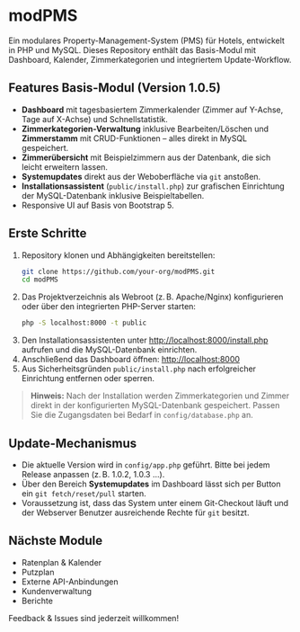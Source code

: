 # modPMS

Ein modulares Property-Management-System (PMS) für Hotels, entwickelt in PHP und MySQL. Dieses Repository enthält das Basis-Modul mit Dashboard, Kalender, Zimmerkategorien und integriertem Update-Workflow.

## Features Basis-Modul (Version 1.0.5)

- **Dashboard** mit tagesbasiertem Zimmerkalender (Zimmer auf Y-Achse, Tage auf X-Achse) und Schnellstatistik.
- **Zimmerkategorien-Verwaltung** inklusive Bearbeiten/Löschen und **Zimmerstamm** mit CRUD-Funktionen – alles direkt in MySQL gespeichert.
- **Zimmerübersicht** mit Beispielzimmern aus der Datenbank, die sich leicht erweitern lassen.
- **Systemupdates** direkt aus der Weboberfläche via `git` anstoßen.
- **Installationsassistent** (`public/install.php`) zur grafischen Einrichtung der MySQL-Datenbank inklusive Beispieltabellen.
- Responsive UI auf Basis von Bootstrap 5.

## Erste Schritte

1. Repository klonen und Abhängigkeiten bereitstellen:
   ```bash
   git clone https://github.com/your-org/modPMS.git
   cd modPMS
   ```
2. Das Projektverzeichnis als Webroot (z. B. Apache/Nginx) konfigurieren oder über den integrierten PHP-Server starten:
   ```bash
   php -S localhost:8000 -t public
   ```
3. Den Installationsassistenten unter <http://localhost:8000/install.php> aufrufen und die MySQL-Datenbank einrichten.
4. Anschließend das Dashboard öffnen: <http://localhost:8000>
5. Aus Sicherheitsgründen `public/install.php` nach erfolgreicher Einrichtung entfernen oder sperren.

> **Hinweis:** Nach der Installation werden Zimmerkategorien und Zimmer direkt in der konfigurierten MySQL-Datenbank gespeichert. Passen Sie die Zugangsdaten bei Bedarf in `config/database.php` an.

## Update-Mechanismus

- Die aktuelle Version wird in `config/app.php` geführt. Bitte bei jedem Release anpassen (z. B. 1.0.2, 1.0.3 …).
- Über den Bereich **Systemupdates** im Dashboard lässt sich per Button ein `git fetch/reset/pull` starten.
- Voraussetzung ist, dass das System unter einem Git-Checkout läuft und der Webserver Benutzer ausreichende Rechte für `git` besitzt.

## Nächste Module

- Ratenplan & Kalender
- Putzplan
- Externe API-Anbindungen
- Kundenverwaltung
- Berichte

Feedback & Issues sind jederzeit willkommen!
